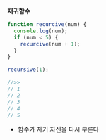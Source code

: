 **재귀함수**

```javascript
function recurcive(num) {
  console.log(num);
  if (num < 5) {
    recurcive(num + 1);
  }
}

recursive(1);

//>>
// 1
// 2
// 3
// 4
// 5
```

- 함수가 자기 자신을 다시 부른다
